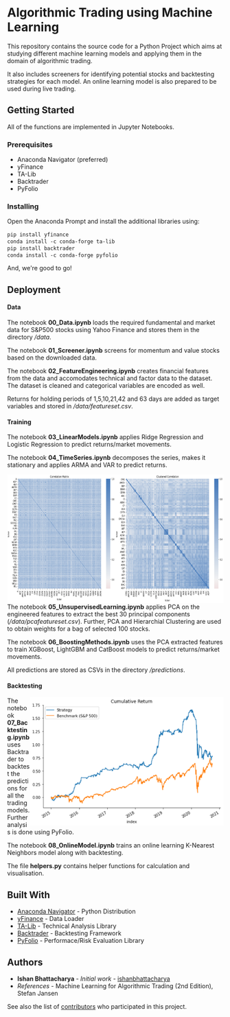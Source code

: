# Algorithmic Trading using Machine Learning

This repository contains the source code for a Python Project which aims at studying different machine learning models and applying them in the domain of algorithmic trading.

It also includes screeners for identifying potential stocks and backtesting strategies for each model. An online learning model is also prepared to be used during live trading.

## Getting Started

All of the functions are implemented in Jupyter Notebooks.

### Prerequisites

* Anaconda Navigator (preferred)
* yFinance
* TA-Lib
* Backtrader
* PyFolio

### Installing

Open the Anaconda Prompt and install the additional libraries using:

```
pip install yfinance
conda install -c conda-forge ta-lib
pip install backtrader
conda install -c conda-forge pyfolio
```

And, we're good to go!

## Deployment

#### Data

The notebook **00_Data.ipynb** loads the required fundamental and market data for S&P500 stocks using Yahoo Finance and stores them in the directory */data*.

The notebook **01_Screener.ipynb** screens for momentum and value stocks based on the downloaded data.

The notebook **02_FeatureEngineering.ipynb** creates financial features from the data and accomodates technical and factor data to the dataset. The dataset is cleaned and categorical variables are encoded as well.

Returns for holding periods of 1,5,10,21,42 and 63 days are added as target variables and stored in */data/featureset.csv*.

#### Training

The notebook **03_LinearModels.ipynb** applies Ridge Regression and Logistic Regression to predict returns/market movements.

The notebook **04_TimeSeries.ipynb** decomposes the series, makes it stationary and applies ARMA and VAR to predict returns.

<img align="right" src="./docs/clusters.PNG" height="300">

The notebook **05_UnsupervisedLearning.ipynb** applies PCA on the engineered features to extract the best 30 principal components (*/data/pcafeatureset.csv*). Further, PCA and Hierarchial Clustering are used to obtain weights for a bag of selected 100 stocks.

The notebook **06_BoostingMethods.ipynb** uses the PCA extracted features to train XGBoost, LightGBM and CatBoost models to predict returns/market movements.

All predictions are stored as CSVs in the directory */predictions*.

#### Backtesting

<img align="right" src="./docs/returns.PNG" height="300">

The notebook **07_Backtesting.ipynb** uses Backtrader to backtest the predictions for all the trading models. Further analysis is done using PyFolio.

The notebook **08_OnlineModel.ipynb** trains an online learning K-Nearest Neighbors model along with backtesting.

The file **helpers.py** contains helper functions for calculation and visualisation.

## Built With

* [Anaconda Navigator](https://www.anaconda.com/products/individual) - Python Distribution
* [yFinance](https://github.com/ranaroussi/yfinance) - Data Loader
* [TA-Lib](https://www.ta-lib.org/) - Technical Analysis Library
* [Backtrader](https://www.backtrader.com/) - Backtesting Framework
* [PyFolio](https://quantopian.github.io/pyfolio/) - Performace/Risk Evaluation Library

## Authors

* **Ishan Bhattacharya** - *Initial work* - [ishanbhattacharya](https://github.com/ishanbhattacharya)
* *References* - Machine Learning for Algorithmic Trading (2nd Edition), Stefan Jansen

See also the list of [contributors](https://github.com/ishanbhattacharya/sentiment-analysis-toolkit/contributors) who participated in this project.
